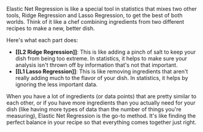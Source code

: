 Elastic Net Regression is like a special tool in statistics that mixes two other tools, Ridge Regression and Lasso Regression, to get the best of both worlds. Think of it like a chef combining ingredients from two different recipes to make a new, better dish.

Here's what each part does:

- **[[L2 Ridge Regression]]**: This is like adding a pinch of salt to keep your dish from being too extreme. In statistics, it helps to make sure your analysis isn't thrown off by information that's not that important.
- **[[L1 Lasso Regression]]**: This is like removing ingredients that aren't really adding much to the flavor of your dish. In statistics, it helps by ignoring the less important data.

When you have a lot of ingredients (or data points) that are pretty similar to each other, or if you have more ingredients than you actually need for your dish (like having more types of data than the number of things you're measuring), Elastic Net Regression is the go-to method. It's like finding the perfect balance in your recipe so that everything comes together just right.